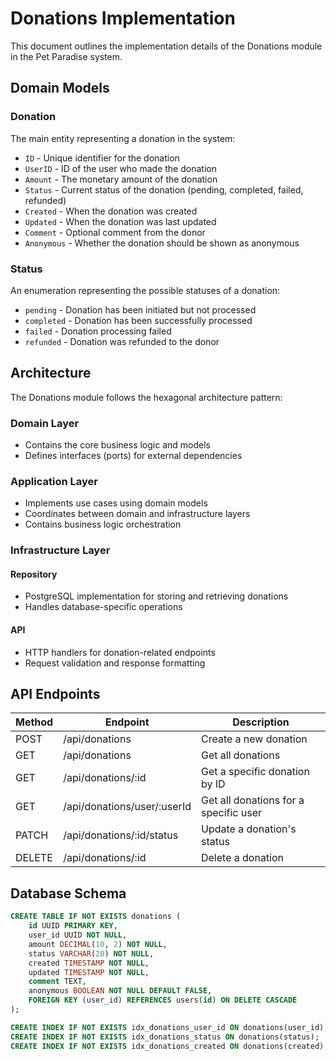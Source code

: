 # Donations Implementation

This document outlines the implementation details of the Donations module in the Pet Paradise system.

## Domain Models

### Donation

The main entity representing a donation in the system:

- `ID` - Unique identifier for the donation
- `UserID` - ID of the user who made the donation
- `Amount` - The monetary amount of the donation
- `Status` - Current status of the donation (pending, completed, failed, refunded)
- `Created` - When the donation was created
- `Updated` - When the donation was last updated
- `Comment` - Optional comment from the donor
- `Anonymous` - Whether the donation should be shown as anonymous

### Status

An enumeration representing the possible statuses of a donation:
- `pending` - Donation has been initiated but not processed
- `completed` - Donation has been successfully processed
- `failed` - Donation processing failed
- `refunded` - Donation was refunded to the donor

## Architecture

The Donations module follows the hexagonal architecture pattern:

### Domain Layer

- Contains the core business logic and models
- Defines interfaces (ports) for external dependencies

### Application Layer

- Implements use cases using domain models
- Coordinates between domain and infrastructure layers
- Contains business logic orchestration

### Infrastructure Layer

#### Repository

- PostgreSQL implementation for storing and retrieving donations
- Handles database-specific operations

#### API

- HTTP handlers for donation-related endpoints
- Request validation and response formatting

## API Endpoints

| Method | Endpoint | Description |
|--------|----------|-------------|
| POST | /api/donations | Create a new donation |
| GET | /api/donations | Get all donations |
| GET | /api/donations/:id | Get a specific donation by ID |
| GET | /api/donations/user/:userId | Get all donations for a specific user |
| PATCH | /api/donations/:id/status | Update a donation's status |
| DELETE | /api/donations/:id | Delete a donation |

## Database Schema

```sql
CREATE TABLE IF NOT EXISTS donations (
    id UUID PRIMARY KEY,
    user_id UUID NOT NULL,
    amount DECIMAL(10, 2) NOT NULL,
    status VARCHAR(20) NOT NULL,
    created TIMESTAMP NOT NULL,
    updated TIMESTAMP NOT NULL,
    comment TEXT,
    anonymous BOOLEAN NOT NULL DEFAULT FALSE,
    FOREIGN KEY (user_id) REFERENCES users(id) ON DELETE CASCADE
);

CREATE INDEX IF NOT EXISTS idx_donations_user_id ON donations(user_id);
CREATE INDEX IF NOT EXISTS idx_donations_status ON donations(status);
CREATE INDEX IF NOT EXISTS idx_donations_created ON donations(created);
```
